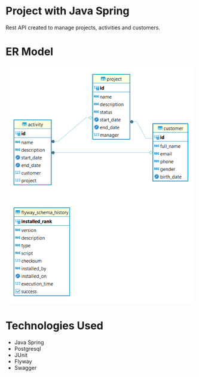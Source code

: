# Project with Java Spring #
Rest API created to manage projects, activities and customers.
# ER Model #
![ER](https://github.com/pbattistella/backend-api-rest-project/blob/main/Model-ER-Project.png)

# Technologies Used #
- Java Spring
- Postgresql
- JUnit
- Flyway
- Swagger
